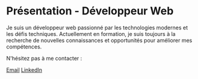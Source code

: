 <!DOCTYPE html>
<html lang="fr">
<head>
    <meta charset="UTF-8">
    <meta name="viewport" content="width=device-width, initial-scale=1.0">
</head>
<body>

<div class="container">
    <h1>Présentation - Développeur Web</h1>
    <p>Je suis un développeur web passionné par les technologies modernes et les défis techniques. Actuellement en formation, je suis toujours à la recherche de nouvelles connaissances et opportunités pour améliorer mes compétences.</p>
    <p>N'hésitez pas à me contacter :</p>
    <a href="mailto:vincent.aleman@laposte.net" class="button">Email</a>
    <a href="https://www.linkedin.com/in/vincent-aleman-805574306/" class="button" target="_blank">LinkedIn</a>
</div>

</body>
</html>
